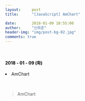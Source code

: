 ```yaml
---
layout:     post
title:      "[JavaScript] AmChart"

date:       2018-01-09 18:55:00
author:     "신희준"
header-img: "img/post-bg-02.jpg"
comments: true
---
```


<head>
 <meta property="og:type" content="website">
 <meta property="og:title" content="AmChart">
 <meta property="og:description" content="AmChart">
 <meta property="og:url" content="http://shj7242.github.io/2018/01/09/JavaScript14/">

 <meta name="twitter:card" content="summary">
  <meta name="twitter:title" content="AmChart">
  <meta name="twitter:description" content="AmChart">
  <meta name="FACEBOOK:domain" content="http://shj7242.github.io/2018/01/09/JavaScript14/">
  <meta name="facebook:card" content="summary">
   <meta name="facebook:title" content="AmChart">
   <meta name="facebook:description" content="AmChart">
   <meta name="facebook:domain" content="http://shj7242.github.io/2018/01/09/JavaScript14/">


 </head>

<br>
<H4 style ="font-weight:bold; color:black;"> </H4>

<H4 style ="font-weight:bold; color : black">2018 - 01 - 09 (화)</H4>
<li>AmChart</li>

<br>
<br>

>AmChart

<br>
